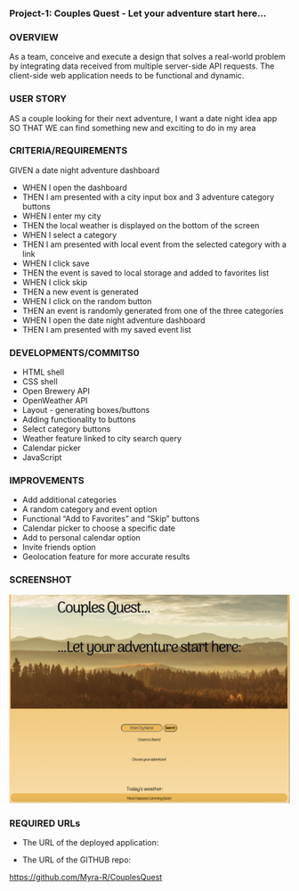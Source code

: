 ### Project-1: Couples Quest - Let your adventure start here...

### OVERVIEW

As a team, conceive and execute a design that solves a real-world problem by integrating data received from multiple server-side API requests. The client-side web application needs to be functional and dynamic.


### USER STORY

AS a couple looking for their next adventure, I want a date night idea app
SO THAT WE can find something new and exciting to do in my area

### CRITERIA/REQUIREMENTS

GIVEN a date night adventure dashboard

 * WHEN I open the dashboard
 * THEN I am presented with a city input box and 3 adventure category buttons
 * WHEN I enter my city
 * THEN the local weather is displayed on the bottom of the screen
 * WHEN I select a category 
 * THEN I am presented with local event from the selected category with a link
 * WHEN I click save
 * THEN the event is saved to local storage and added to favorites list
 * WHEN I click skip
 * THEN a new event is generated
 * WHEN I click on the random button
 * THEN an event is randomly generated from one of the three categories
 * WHEN I open the date night adventure dashboard
 * THEN I am presented with my saved event list


### DEVELOPMENTS/COMMITS0

* HTML shell
* CSS shell
* Open Brewery API
* OpenWeather API
* Layout - generating boxes/buttons
* Adding functionality to buttons
* Select category buttons
* Weather feature linked to city search query
* Calendar picker
* JavaScript


### IMPROVEMENTS

* Add additional categories
* A random category and event option
* Functional “Add to Favorites” and “Skip” buttons
* Calendar picker to choose a specific date
* Add to personal calendar option
* Invite friends option
* Geolocation feature for more accurate results


### SCREENSHOT

<img src="images/home.png" alt="home">

### REQUIRED URLs

* The URL of the deployed application:



* The URL of the GITHUB repo:

https://github.com/Myra-R/CouplesQuest

